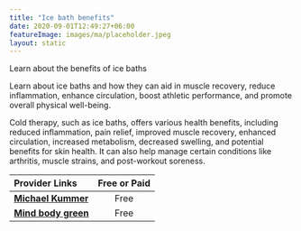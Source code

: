 ```yaml
---
title: "Ice bath benefits"
date: 2020-09-01T12:49:27+06:00
featureImage: images/ma/placeholder.jpeg
layout: static
---
```


Learn about the benefits of ice baths

Learn about ice baths and how they can aid in muscle recovery, reduce inflammation, enhance circulation, boost athletic performance, and promote overall physical well-being.

Cold therapy, such as ice baths, offers various health benefits, including reduced inflammation, pain relief, improved muscle recovery, enhanced circulation, increased metabolism, decreased swelling, and potential benefits for skin health. It can also help manage certain conditions like arthritis, muscle strains, and post-workout soreness.

| Provider Links      | Free or Paid  |  
| :-----------          | :--------------:      |  
| [**Michael Kummer**](https://michaelkummer.com/health/ice-bath-benefits/) | Free | 
| [**Mind body green**](https://www.mindbodygreen.com/articles/ice-bath-benefits) | Free  | 
  

<br/><br/>






